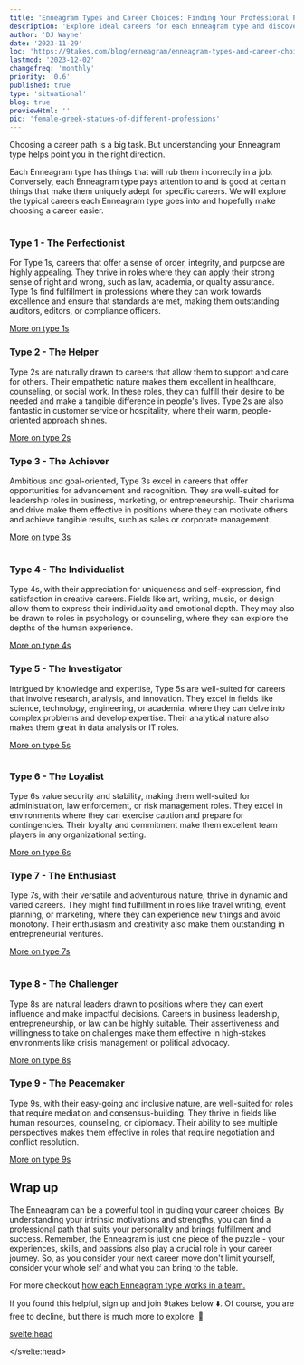 ```yaml
---
title: 'Enneagram Types and Career Choices: Finding Your Professional Path'
description: 'Explore ideal careers for each Enneagram type and discover how personality traits can guide your professional path in this insightful article.'
author: 'DJ Wayne'
date: '2023-11-29'
loc: 'https://9takes.com/blog/enneagram/enneagram-types-and-career-choices'
lastmod: '2023-12-02'
changefreq: 'monthly'
priority: '0.6'
published: true
type: 'situational'
blog: true
previewHtml: ''
pic: 'female-greek-statues-of-different-professions'
---
```


<script>
	import  PopCard  from "../../lib/components/atoms/PopCard.svelte";
	import MarqueeHorizontal from "../../lib/components/atoms/MarqueeHorizontal.svelte";
</script>

<p class="firstLetter">Choosing a career path is a big task.
But understanding your Enneagram type helps point you in the right direction.</p>

Each Enneagram type has things that will rub them incorrectly in a job. Conversely, each Enneagram type pays attention to and is good at certain things that make them uniquely adept for specific careers. We will explore the typical careers each Enneagram type goes into and hopefully make choosing a career easier.

<div
  style="display: flex;
    justify-content: center;
    margin: 1rem 0;
  "
>
  <PopCard
    image={`/blogs/female-greek-statues-of-different-professions.webp`}
    showIcon={false}
    displayText=""
    altText="Two female Greek statues of a doctor and a rapper meeting"
    tint={true}
    subtext=""
  />
</div>

 <article class="section-content">
   <h3>Type 1 - The Perfectionist</h3>

For Type 1s, careers that offer a sense of order, integrity, and purpose are highly appealing. They thrive in roles where they can apply their strong sense of right and wrong, such as law, academia, or quality assurance. Type 1s find fulfillment in professions where they can work towards excellence and ensure that standards are met, making them outstanding auditors, editors, or compliance officers.

[More on type 1s](/blog/enneagram/enneagram-type-1)

</article>
  <article class="section-content">
   <h3>Type 2 - The Helper</h3>

Type 2s are naturally drawn to careers that allow them to support and care for others. Their empathetic nature makes them excellent in healthcare, counseling, or social work. In these roles, they can fulfill their desire to be needed and make a tangible difference in people's lives. Type 2s are also fantastic in customer service or hospitality, where their warm, people-oriented approach shines.

[More on type 2s](/blog/enneagram/enneagram-type-2)

</article>
  <article class="section-content">
   <h3>Type 3 - The Achiever</h3>

Ambitious and goal-oriented, Type 3s excel in careers that offer opportunities for advancement and recognition. They are well-suited for leadership roles in business, marketing, or entrepreneurship. Their charisma and drive make them effective in positions where they can motivate others and achieve tangible results, such as sales or corporate management.

[More on type 3s](/blog/enneagram/enneagram-type-3)

</article>

<div
  style="display: flex;
    justify-content: center;
    margin: 1rem 0;
  "
>
  <PopCard
    image={`/blogs/greek-statues-of-black-smith-and-businessman.webp`}
    showIcon={false}
    displayText=""
    altText="Greek statues of a blacksmith and a businessman meeting"
    tint={true}
    subtext=""
  />
</div>
 <article class="section-content">
   <h3>Type 4 - The Individualist</h3>

Type 4s, with their appreciation for uniqueness and self-expression, find satisfaction in creative careers. Fields like art, writing, music, or design allow them to express their individuality and emotional depth. They may also be drawn to roles in psychology or counseling, where they can explore the depths of the human experience.

[More on type 4s](/blog/enneagram/enneagram-type-4)

</article>
  <article class="section-content">
   <h3>Type 5 - The Investigator</h3>

Intrigued by knowledge and expertise, Type 5s are well-suited for careers that involve research, analysis, and innovation. They excel in fields like science, technology, engineering, or academia, where they can delve into complex problems and develop expertise. Their analytical nature also makes them great in data analysis or IT roles.

[More on type 5s](/blog/enneagram/enneagram-type-5)

</article>
<div style="overflow: hidden;">
<MarqueeHorizontal displayList={[{name: 'on a first date ❤️', link: '/blog/enneagram/enneagram-types-on-a-first-date'}, {name: 'in stress 😰', link: '/blog/enneagram/enneagram-types-in-stress'}, {name: 'being ghosted 👻', link: '/blog/enneagram/enneagram-types-being-ghosted'}, {name: 'strengths 💪 and weaknesses', link: '/blog/enneagram/enneagram-strengths-and-weaknesses'}, {name: 'communication styles 🙊', link: '/blog/enneagram/enneagram-communication-styles'} ]} />
</div>
 <article class="section-content">
   <h3>Type 6 - The Loyalist</h3>

Type 6s value security and stability, making them well-suited for administration, law enforcement, or risk management roles. They excel in environments where they can exercise caution and prepare for contingencies. Their loyalty and commitment make them excellent team players in any organizational setting.

[More on type 6s](/blog/enneagram/enneagram-type-6)

</article>
  <article class="section-content">
   <h3>Type 7 - The Enthusiast</h3>

Type 7s, with their versatile and adventurous nature, thrive in dynamic and varied careers. They might find fulfillment in roles like travel writing, event planning, or marketing, where they can experience new things and avoid monotony. Their enthusiasm and creativity also make them outstanding in entrepreneurial ventures.

[More on type 7s](/blog/enneagram/enneagram-type-7)

</article>

<div
  style="display: flex;
    justify-content: center;
    margin: 1rem 0;
  "
>
  <PopCard
    image={`/blogs/greek-statue-working-at-a-coffee-shop.webp`}
    showIcon={false}
    displayText=""
    altText="Greek statue of a hacker working at a coffee shop"
    tint={true}
    subtext=""
  />
</div>
 <article class="section-content">
   <h3>Type 8 - The Challenger</h3>

Type 8s are natural leaders drawn to positions where they can exert influence and make impactful decisions. Careers in business leadership, entrepreneurship, or law can be highly suitable. Their assertiveness and willingness to take on challenges make them effective in high-stakes environments like crisis management or political advocacy.

[More on type 8s](/blog/enneagram/enneagram-type-8)

</article>
  <article class="section-content">
   <h3>Type 9 - The Peacemaker</h3>

Type 9s, with their easy-going and inclusive nature, are well-suited for roles that require mediation and consensus-building. They thrive in fields like human resources, counseling, or diplomacy. Their ability to see multiple perspectives makes them effective in roles that require negotiation and conflict resolution.

[More on type 9s](/blog/enneagram/enneagram-type-9)

</article>

## Wrap up

The Enneagram can be a powerful tool in guiding your career choices. By understanding your intrinsic motivations and strengths, you can find a professional path that suits your personality and brings fulfillment and success. Remember, the Enneagram is just one piece of the puzzle - your experiences, skills, and passions also play a crucial role in your career journey. So, as you consider your next career move don't limit yourself, consider your whole self and what you can bring to the table.

For more checkout <a href="/blog/enneagram/enneagram-types-working-in-teams">how each Enneagram type works in a team.</a>

If you found this helpful, sign up and join 9takes below ⬇️. Of course, you are free to decline, but there is much more to explore. 🚀

<svelte:head>

 <script type="application/ld+json">
{
  "@context": "http://schema.org",
  "@graph": [
{
  "@type": "BlogPosting",
  "articleBody": "This article delves into the ideal career choices for each Enneagram type. It explores how personality traits influence professional preferences and capabilities, offering insights into the most suitable careers for each type. From the perfectionist Type 1 finding fulfillment in law and academia, to the adventurous Type 7 thriving in dynamic roles like event planning, the article provides a comprehensive guide for aligning career choices with Enneagram personality types.",
  "creator" : ["DJ Wayne"],
  "author": {
      "@type": "Person",
      "name": "DJ Wayne",
      "sameAs": ["https://www.instagram.com/djwayne3/", "https://www.youtube.com/@djwayne3", "https://www.linkedin.com/in/davidtwayne/", "https://twitter.com/djwayne3"
        ]
  },
  "dateModified": {
    "@type": "Date",
    "@value": "2023-12-02"
  },
  "datePublished": {
    "@type": "Date",
    "@value": "2023-11-29"
  },
  "description": "This blog post explores the ideal career paths for each Enneagram type, providing insights into how personality influences career choices. It covers each Enneagram type and suggests professions that align with their unique strengths and preferences.",
  "headline": "Enneagram Types and Career Choices: Finding Your Professional Path",
  "image": {
    "@type": "ImageObject",
    "height": 450,
    "url": "https://9takes.com/blogs/female-greek-statues-of-different-professions.webp",
    "width": 550
  },
  "mainEntityOfPage": {
    "@id": "https://9takes.com/blog/enneagram/enneagram-types-and-career-choices",
    "@type": "WebPage"
  },
  "mentions": {
        "@type": "Thing",
        "name": "Enneagram"
      },
  "publisher": {
        "@type": "Organization",
        "sameAs": ["https://www.instagram.com/9takesdotcom/", "https://twitter.com/9takesdotcom"],
        "logo": {
          "@type": "ImageObject",
          "url": "https://9takes.com/brand/darkRubix.png"
        },
        "name": "9takes"
      }
},
{
  "@context": "https://schema.org",
  "@type": "FAQPage",
  "mainEntity": [
    {
      "@type": "Question",
      "name": "How can understanding my Enneagram type help in choosing a career?",
      "acceptedAnswer": {
        "@type": "Answer",
        "text": "Understanding your Enneagram type can point you in the right direction for your career path. Each Enneagram type has unique strengths and preferences that make them suitable for specific careers【6†source】."
      }
    },
    {
      "@type": "Question",
      "name": "What are the best career choices for Enneagram Type 1 - The Perfectionist?",
      "acceptedAnswer": {
        "@type": "Answer",
        "text": "Type 1s, known as 'The Perfectionist', thrive in careers that offer a sense of order, integrity, and purpose. Suitable roles include law, academia, quality assurance, auditing, editing, and compliance【7†source】."
      }
    },
    {
      "@type": "Question",
      "name": "What careers are ideal for Enneagram Type 2 - The Helper?",
      "acceptedAnswer": {
        "@type": "Answer",
        "text": "Enneagram Type 2s excel in roles that allow them to support and care for others, such as healthcare, counseling, social work, customer service, and hospitality【8†source】."
      }
    },
    {
      "@type": "Question",
      "name": "What professional paths suit Enneagram Type 3 - The Achiever?",
      "acceptedAnswer": {
        "@type": "Answer",
        "text": "Type 3s are ambitious and goal-oriented, well-suited for leadership roles in business, marketing, entrepreneurship, sales, and corporate management【9†source】."
      }
    },
    {
      "@type": "Question",
      "name": "What are the recommended careers for Enneagram Type 4 - The Individualist?",
      "acceptedAnswer": {
        "@type": "Answer",
        "text": "Type 4s find satisfaction in creative fields like art, writing, music, design, psychology, and counseling, where they can express their individuality and emotional depth【10†source】."
      }
    },
    {
      "@type": "Question",
      "name": "Which careers are best for Enneagram Type 5 - The Investigator?",
      "acceptedAnswer": {
        "@type": "Answer",
        "text": "Type 5s, as investigators, excel in careers involving research, analysis, and innovation, such as science, technology, engineering, academia, data analysis, and IT roles【11†source】."
      }
    },
    {
      "@type": "Question",
      "name": "What professional paths are suitable for Enneagram Type 6 - The Loyalist?",
      "acceptedAnswer": {
        "@type": "Answer",
        "text": "Type 6s value security and stability, making them fit for administration, law enforcement, risk management, and roles that require loyalty and team commitment【12†source】."
      }
    },
    {
      "@type": "Question",
      "name": "What career options are best for Enneagram Type 7 - The Enthusiast?",
      "acceptedAnswer": {
        "@type": "Answer",
        "text": "Type 7s thrive in dynamic careers like travel writing, event planning, marketing, and entrepreneurial ventures, where they can experience variety and creativity【13†source】."
      }
    },
    {
      "@type": "Question",
      "name": "Which careers are ideal for Enneagram Type 8 - The Challenger?",
      "acceptedAnswer": {
        "@type": "Answer",
        "text": "Type 8s are natural leaders and are drawn to careers in business leadership, entrepreneurship, law, crisis management, and political advocacy【14†source】."
      }
    },
    {
      "@type": "Question",
      "name": "What are the recommended career paths for Enneagram Type 9 - The Peacemaker?",
      "acceptedAnswer": {
        "@type": "Answer",
        "text": "Type 9s are suited for roles requiring mediation and consensus-building, such as human resources, counseling, diplomacy, and conflict resolution【15†source】."
      }
    }
    ]
}
]
  }
</script>

</svelte:head>
